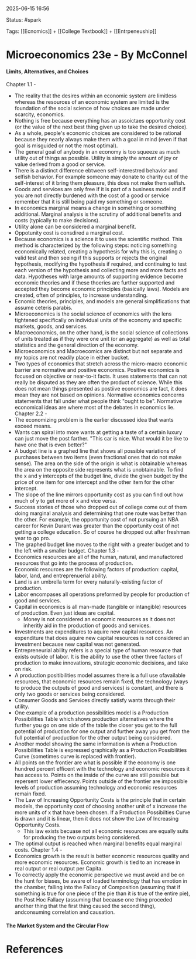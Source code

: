 
2025-06-15 16:56

Status: #spark

Tags: [[Ecnomics]] + [[College Textbook]] + [[Entrpeneuship]]

# Microeconomics 23e - By McConnel

#### Limits, Alternatives, and Choices

Chapter 1.1 -
* The reality that the desires within an economic system are limitless whereas the resources of an economic system are limited is the foundation of the social science of how choices are made under scarcity, economics.
* Nothing is free because everything has an assoictaes opportunity cost (or the value of the next best thing given up to take the desired choice).
* As a whole, people's economic choices are considered to be rational because they nearly always make them with a goal in mind (even if that goal is misguided or not the most optimal).
* The general goal of anybody in an economy is too squeeze as much utility out of things as possible. Utility is simply the amount of joy or value derived from a good or service.
* There is a distinct difference ebtween self-interestred behavior and selfish behavior. For example someone may donate to charity out of the self-interest of it bring them pleasure, this does not make them selfish.
* Goods and services are only free if it is part of a business model and if you are not directly burdened with the cost of a good or service remember that it is still being paid my something or someone.
* In economics marginal means a change in something or something additional. Marginal analysis is the scrutiny of additional benefits and costs (typically to make decisions).
* Utility alone can be considered a marginal benefit.
* Oppotunity cost is consdired a marginal cost.
* Because economics is a science it to uses the scientific method. This method is characterized by the following steps: noticing something economically related, creating a hypothesis for why this is, creating a valid test and then seeing if this supports or rejects the original hypothesis, modifying the hypothesis if required, and continuing to test each version of the hypothesis and collecting more and more facts and data. Hypotheses with large amounts of supporting evidence become economic theories and if these thoeries are further supported and accepted they become economic principles (basically laws). Models are created, often of principles, to increase understanding.
* Ecnomic theories, principles, and models are general simplifications that assume ceteris parabis.
* Microeconomics is the social science of economics with the lens tightened specifically on individual units of the economy and specific markets, goods, and services. 
* Macroeconomics, on the other hand, is the social science of collections of units treated as if they were one unit (or an aggregate) as well as total statistics and the general direction of the economy. 
* Microeconomics and Macroecomics are distinct but not separate and my topics are not readily place in either bucket.
* Two types of economics that stretch across the micro-macro economic barrier are normative and positive economics. Positive economics is focused on objective or near-to-it facts. It uses statements that can not really be disputed as they are often the product of science. While this does not mean things presented as postiive economics are fact, it does mean they are not based on opinions. Normative economics concerns statements that fall under what people think "ought to be". Normative economical ideas are where most of the debates in economics lie. 
Chapter 2.2 -
* The economizing problem is the earlier discussed idea that wants exceed means.
* Wants can spiral into more wants at getting a taste of a certain luxury can just move the post farther. "This car is nice. What would it be like to have one that is even better?"
* A budget line is a graphed line that shows all possible variations of purchases between two items (even fractional ones that do not make sense). The area on the side of the origin is what is obtainable whereas the area on the opposite side represents what is unobtainable. To find the x and y intercepts of the budget line, divide the given budget by the price of one item for one intercept and the other item for the other intercept.
* The slope of the line mirrors opportunity cost as you can find out how much of y to get more of x and vice versa.
* Success stories of those who dropped out of college come out of them doing marginal analysis and determining that one route was better than the other. For example, the opportunity cost of not pursuing an NBA career for Kevin Durant was greater than the opportunity cost of not getting a college education. So of course he dropped out after freshman year to go pro.
* The graphed budget line moves to the right with a greater budget and to the left with a smaller budget.
Chapter 1.3 - 
* Economics resources are all of the human, natural, and manufactored resources that go into the process of production.
* Economic resources are the following factors of production: capital, labor, land, and entreprenuerial ability.
* Land is an umbrella term for every naturally-existing factor of production.
* Labor encompases all operations preformed by people for production of good and services.
* Capital in economics is all man-made (tangible or intangible) resources of production. Even just ideas are capital.
	* Money is not considered an economic resources as it does not inheritly aid in the production of goods and services.
* Investments are expenditures to aquire new capital resources. An expenditure that does aquire new capital resources is not considered an investment because new capital was not generated.
* Entrepreneurial ability refers is a special type of human resource that exists outside of labor. It is the ability to use the other three factors of production to make innovations, strategic economic decisions, and take on risk.
* A production positibilities model assumes there is a full use ofavailable resources, that economic resources remain fixed, the technology (ways to produce the outputs of good and services) is constant, and there is only two goods or services being considered.
* Consumer Goods and Services directly satisfy wants through their utility.
* One example of a production possibilities model is a Production Possibilities Table which shows production alternatives where the further you go on one side of the table the closer you get to the full potential of production for one output and further away you get from the full potential of production for the other output being considered.
* Another model showing the same information is when a Production Possibilities Table is expressed graphically as a Production Possibilities Curve (sometimes curve is replaced with frontier).
* All points on the frontier are what is possible if the economy is one hundred percent efficent with the technology and economic resources it has access to. Points on the inside of the curve are still possible but repersent lower effiecency. Points outside of the frontier are impossible levels of production assuming technology and economic resources remain fixed.
* The Law of Increasing Opportunity Costs is the principle that in certain models, the opportunity cost of choosing another unit of x increase the more units of x that have been chosen. If a Production Possibilties Curve is drawn and it is linear, then it does not show the Law of Increasing Opportunity Costs.
	* This law exists becuase not all economic resources are equally suits for producing the two outputs being considered.
* The optimal output is reached when marginal benefits equal marginal costs.
Chapter 1.4 - 
* Economics growth is the result is better economic resources quality and more economic resources. Economic growth is tied to an increase in real output or real output per Capita.
* To correctly apply the economic perspective we must avoid and be on the hunt for biases, be aware of loaded terminology that has emotion in the chamber, falling into the Fallacy of Composition (assuming that if something is true for one piece of the pie than it is true of the entire pie), the Post Hoc Fallacy (assuming that because one thing proceded another thing that the first thing caused the second thing), andconsuming correlation and causation.
#### The Market System and the Circular Flow



# References



